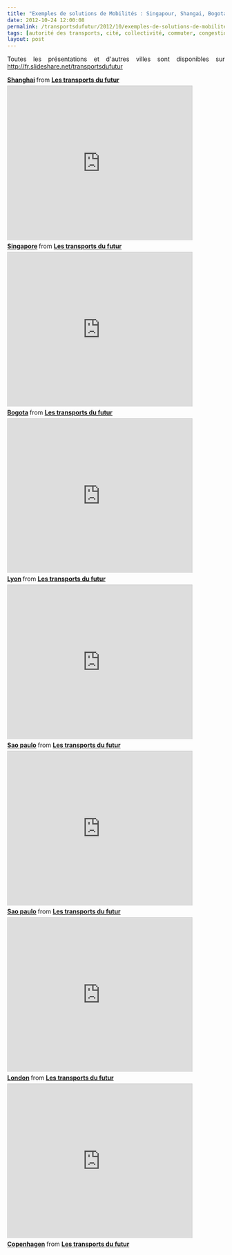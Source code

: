 ```yaml
---
title: "Exemples de solutions de Mobilités : Singapour, Shangai, Bogota, Lyon, Sao Paulo, Melbourne, Londres, Copenhague"
date: 2012-10-24 12:00:08
permalink: /transportsdufutur/2012/10/exemples-de-solutions-de-mobilites-singapour-shangai-bogota-lyon-sao-paulo-melbourne-londres-copenha.html
tags: [autorité des transports, cité, collectivité, commuter, congestion, gouvernance, Infrastructure, innovation, management de la mobilité, marketing individualisé, megacity, multimodes, Service de mobilité]
layout: post
---
```


<p style="text-align: justify;">Toutes les présentations et d'autres villes sont disponibles sur <a href="http://fr.slideshare.net/transportsdufutur" target="_blank">http://fr.slideshare.net/transportsdufutur</a></p> <div style="margin-bottom: 5px;"> <strong> <a href="http://fr.slideshare.net/transportsdufutur/shanghai-14863527" target="_blank" title="Shanghai">Shanghai</a> </strong> from <strong><a href="http://fr.slideshare.net/transportsdufutur" target="_blank">Les transports du futur</a></strong> </div> <iframe frameborder="0" height="356" marginheight="0" marginwidth="0" scrolling="no" src="http://fr.slideshare.net/slideshow/embed_code/14863450" style="border: 1px solid #CCC; border-width: 1px 1px 0; margin-bottom: 5px;" width="427"> </iframe> <div style="margin-bottom: 5px;"> <strong> <a href="http://fr.slideshare.net/transportsdufutur/singapore-14863450" target="_blank" title="Singapore">Singapore</a> </strong> from <strong><a href="http://fr.slideshare.net/transportsdufutur" target="_blank">Les transports du futur</a></strong> </div> <iframe frameborder="0" height="356" marginheight="0" marginwidth="0" scrolling="no" src="http://fr.slideshare.net/slideshow/embed_code/14863496" style="border: 1px solid #CCC; border-width: 1px 1px 0; margin-bottom: 5px;" width="427"> </iframe>   <!--more-->  <div style="margin-bottom: 5px;"> <strong> <a href="http://fr.slideshare.net/transportsdufutur/bogota-14863496" target="_blank" title="Bogota">Bogota</a> </strong> from <strong><a href="http://fr.slideshare.net/transportsdufutur" target="_blank">Les transports du futur</a></strong> </div> <iframe frameborder="0" height="356" marginheight="0" marginwidth="0" scrolling="no" src="http://fr.slideshare.net/slideshow/embed_code/14863447" style="border: 1px solid #CCC; border-width: 1px 1px 0; margin-bottom: 5px;" width="427"> </iframe> <div style="margin-bottom: 5px;"> <strong> <a href="http://fr.slideshare.net/transportsdufutur/lyon-14863447" target="_blank" title="Lyon">Lyon</a> </strong> from <strong><a href="http://fr.slideshare.net/transportsdufutur" target="_blank">Les transports du futur</a></strong> </div> <iframe frameborder="0" height="356" marginheight="0" marginwidth="0" scrolling="no" src="http://fr.slideshare.net/slideshow/embed_code/14863526" style="border: 1px solid #CCC; border-width: 1px 1px 0; margin-bottom: 5px;" width="427"> </iframe> <div style="margin-bottom: 5px;"> <strong> <a href="http://fr.slideshare.net/transportsdufutur/sao-paulo-14863526" target="_blank" title="Sao paulo">Sao paulo</a> </strong> from <strong><a href="http://fr.slideshare.net/transportsdufutur" target="_blank">Les transports du futur</a></strong> </div> <iframe frameborder="0" height="356" marginheight="0" marginwidth="0" scrolling="no" src="http://fr.slideshare.net/slideshow/embed_code/14863526" style="border: 1px solid #CCC; border-width: 1px 1px 0; margin-bottom: 5px;" width="427"> </iframe> <div style="margin-bottom: 5px;"> <strong> <a href="http://fr.slideshare.net/transportsdufutur/sao-paulo-14863526" target="_blank" title="Sao paulo">Sao paulo</a> </strong> from <strong><a href="http://fr.slideshare.net/transportsdufutur" target="_blank">Les transports du futur</a></strong> </div> <iframe frameborder="0" height="356" marginheight="0" marginwidth="0" scrolling="no" src="http://fr.slideshare.net/slideshow/embed_code/14863517" style="border: 1px solid #CCC; border-width: 1px 1px 0; margin-bottom: 5px;" width="427"> </iframe> <div style="margin-bottom: 5px;"> <strong> <a href="http://fr.slideshare.net/transportsdufutur/london-14863517" target="_blank" title="London">London</a> </strong> from <strong><a href="http://fr.slideshare.net/transportsdufutur" target="_blank">Les transports du futur</a></strong> </div> <iframe frameborder="0" height="356" marginheight="0" marginwidth="0" scrolling="no" src="http://fr.slideshare.net/slideshow/embed_code/14863498" style="border: 1px solid #CCC; border-width: 1px 1px 0; margin-bottom: 5px;" width="427"> </iframe> <div style="margin-bottom: 5px;"> <strong> <a href="http://fr.slideshare.net/transportsdufutur/copenhagen-14863498" target="_blank" title="Copenhagen">Copenhagen</a> </strong> from <strong><a href="http://fr.slideshare.net/transportsdufutur" target="_blank">Les transports du futur</a></strong> </div>
